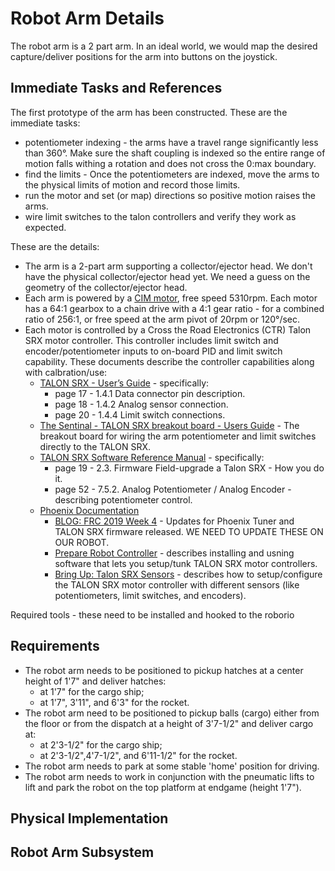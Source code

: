 # Robot Arm Details
The robot arm is a 2 part arm. In an ideal world, we would map the desired capture/deliver
positions for the arm into buttons on the joystick.

## Immediate Tasks and References
The first prototype of the arm has been constructed. These are the immediate tasks:
* potentiometer indexing - the arms have a travel range significantly less than
  360&deg;. Make sure the shaft coupling is indexed so the entire range of motion
  falls withing a rotation and does not cross the 0:max boundary.
* find the limits - Once the potentiometers are indexed, move the arms to the
  physical limits of motion and record those limits.
* run the motor and set (or map) directions so positive motion raises the arms.
* wire limit switches to the talon controllers and verify they work as expected.

These are the details:
* The arm is a 2-part arm supporting a collector/ejector head. We don't have the
  physical collector/ejector head yet. We need a guess on the geometry of the collector/ejector head.
* Each arm is powered by a [CIM motor](https://www.andymark.com/products/2-5-in-cim-motor),
  free speed 5310rpm. Each motor has a 64:1 gearbox to a chain drive with a 4:1 gear ratio -
  for a combined ratio of 256:1, or free speed at the arm pivot of 20rpm or 120&deg;/sec.
* Each motor is controlled by a Cross the Road Electronics (CTR) Talon SRX motor
  controller. This controller includes limit switch and encoder/potentiometer inputs
  to on-board PID and limit switch capability. These documents describe the controller
  capabilities along with calbration/use:
  * [TALON SRX - User’s Guide](http://www.ctr-electronics.com/Talon%20SRX%20User's%20Guide.pdf) - specifically:
    * page 17 - 1.4.1 Data connector pin description.
    * page 18 - 1.4.2 Analog sensor connection.
    * page 20 - 1.4.4 Limit switch connections.
  * [The Sentinal - TALON SRX breakout board - Users Guide](http://wmralliance.com/wp-content/uploads/2016/12/TheSentinel-Talon-SRXBreakoutBoardUsersGuide.pdf) -
    The breakout board for wiring the arm potentiometer and limit switches directly to the TALON SRX.
  * [TALON SRX Software Reference Manual](https://www.ctr-electronics.com/downloads/pdf/Talon%20SRX%20Software%20Reference%20Manual-1.pdf) -
    specifically:
    * page 19 - 2.3. Firmware Field-upgrade a Talon SRX - How you do it.
    * page 52 - 7.5.2. Analog Potentiometer / Analog Encoder - describing potentiometer
      control.
  * [Phoenix Documentation](https://phoenix-documentation.readthedocs.io/en/latest/index.html)
    * [BLOG: FRC 2019 Week 4](https://phoenix-documentation.readthedocs.io/en/latest/blog/blog-week4.html) - Updates
      for Phoenix Tuner and TALON SRX firmware released. WE NEED TO UPDATE THESE ON OUR ROBOT.
    * [Prepare Robot Controller](https://phoenix-documentation.readthedocs.io/en/latest/ch06_PrepRobot.html) - 
      describes installing and usning software that lets you setup/tunk TALON SRX motor controllers.
    * [Bring Up: Talon SRX Sensors](https://phoenix-documentation.readthedocs.io/en/latest/ch14_MCSensor.html) -
      describes how to setup/configure the TALON SRX motor controller with different sensors (like potentiometers,
      limit switches, and encoders).

Required tools - these need to be installed and hooked to the roborio

## Requirements
* The robot arm needs to be positioned to pickup hatches at a center height of 1'7" and deliver hatches:
  * at 1'7" for the cargo ship;
  * at 1'7", 3'11", and 6'3" for the rocket.
* The robot arm need to be positioned to pickup balls (cargo) either from the floor or from the dispatch
at a height of 3'7-1/2" and deliver cargo at:
  * at 2'3-1/2" for the cargo ship;
  * at 2'3-1/2",4'7-1/2", and 6'11-1/2" for the rocket.
* The robot arm needs to park at some stable 'home' position for driving.
* The robot arm needs to work in conjunction with the pneumatic lifts to lift and park the robot on the top
  platform at endgame (height 1'7").

## Physical Implementation

## Robot Arm Subsystem